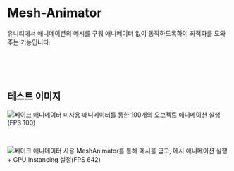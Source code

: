 # Mesh-Animator
유니티에서 애니메이션의 메시를 구워 애니메이터 없이 동작하도록하여 최적화를 도와주는 기능입니다.
</br></br></br></br></br>

##  테스트 이미지

![베이크 애니메이터 미사용](https://github.com/dlackdanr777/Mesh-Animator/assets/64966089/7c7e03f8-5f99-4d95-9e5a-41f5c3b48d3b)
애니메이터를 통한 100개의 오브젝트 애니메이션 실행(FPS 100)

</br>

![베이크 애니메이터 사용](https://github.com/dlackdanr777/Mesh-Animator/assets/64966089/4b16e4ff-afe5-440f-9071-88295b60c63b)
MeshAnimator를 통해 메시를 굽고, 메시 애니메이션 실행 + GPU Instancing 설정(FPS 642)


